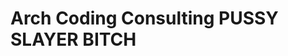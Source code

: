 [comment]: # (This file type is written in Markdown - ZJL)
[comment]: # (Below is how you comment in Markdown - ZJL)
[comment]: # (This actually is the most platform independent comment - ZJL)
[comment]: # (For Markdown coding syntax: https://github.com/adam-p/markdown-here/wiki/Markdown-Cheatsheet#code  - ZJL)

# Arch Coding Consulting PUSSY SLAYER BITCH